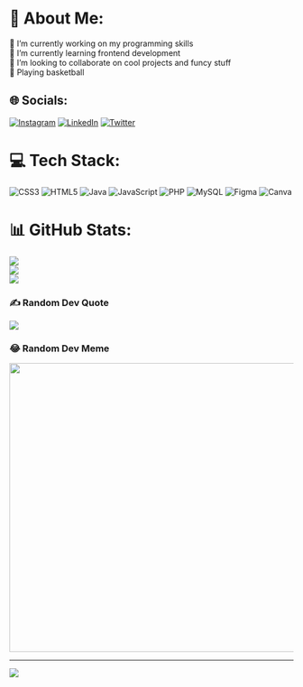 # 💫 About Me:
🔭 I’m currently working on my programming skills<br>🌱 I’m currently learning frontend development<br>👯 I’m looking to collaborate on cool projects and funcy stuff<br>🏀 Playing basketball


## 🌐 Socials:
[![Instagram](https://img.shields.io/badge/Instagram-%23E4405F.svg?logo=Instagram&logoColor=white)](https://instagram.com/rubenbaqueiro) [![LinkedIn](https://img.shields.io/badge/LinkedIn-%230077B5.svg?logo=linkedin&logoColor=white)](https://linkedin.com/in/ruben-baqueiro) [![Twitter](https://img.shields.io/badge/Twitter-%231DA1F2.svg?logo=Twitter&logoColor=white)](https://twitter.com/RuBaqueiro) 

# 💻 Tech Stack:
![CSS3](https://img.shields.io/badge/css3-%231572B6.svg?style=for-the-badge&logo=css3&logoColor=white) ![HTML5](https://img.shields.io/badge/html5-%23E34F26.svg?style=for-the-badge&logo=html5&logoColor=white) ![Java](https://img.shields.io/badge/java-%23ED8B00.svg?style=for-the-badge&logo=java&logoColor=white) ![JavaScript](https://img.shields.io/badge/javascript-%23323330.svg?style=for-the-badge&logo=javascript&logoColor=%23F7DF1E) ![PHP](https://img.shields.io/badge/php-%23777BB4.svg?style=for-the-badge&logo=php&logoColor=white) ![MySQL](https://img.shields.io/badge/mysql-%2300f.svg?style=for-the-badge&logo=mysql&logoColor=white) 	![Figma](https://img.shields.io/badge/figma-%23F24E1E.svg?style=for-the-badge&logo=figma&logoColor=white) ![Canva](https://img.shields.io/badge/Canva-%2300C4CC.svg?style=for-the-badge&logo=Canva&logoColor=white)
# 📊 GitHub Stats:
![](https://github-readme-stats.vercel.app/api?username=RubenBaqueiro&theme=shades-of-purple&hide_border=false&include_all_commits=true&count_private=false)<br/>
![](https://github-readme-streak-stats.herokuapp.com/?user=RubenBaqueiro&theme=shades-of-purple&hide_border=false)<br/>
![](https://github-readme-stats.vercel.app/api/top-langs/?username=RubenBaqueiro&theme=shades-of-purple&hide_border=false&include_all_commits=true&count_private=false&layout=compact)

### ✍️ Random Dev Quote
![](https://quotes-github-readme.vercel.app/api?type=horizontal&theme=radical)

### 😂 Random Dev Meme
<img src="https://rm.up.railway.app/" width="512px"/>

---
[![](https://visitcount.itsvg.in/api?id=RubenBaqueiro&icon=0&color=6)](https://visitcount.itsvg.in)

<!-- Proudly created with GPRM ( https://gprm.itsvg.in ) -->
